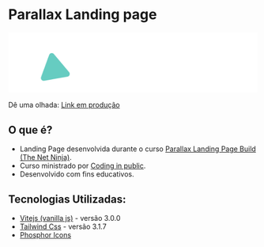 # Parallax Landing page

<img src="./images/logo-color.svg" alt="traverse">

Dê uma olhada: [Link em produção](https://parallax-lp.web.app/)

## O que é?

- Landing Page desenvolvida durante o curso [Parallax Landing Page Build (The Net Ninja)](https://www.youtube.com/playlist?list=PL4cUxeGkcC9iAkdBGipl-sd_x9JQKXwK9).
- Curso ministrado por [Coding in public](https://github.com/coding-in-public).
- Desenvolvido com fins educativos.

## Tecnologias Utilizadas:

- [Vitejs (vanilla js)](https://vitejs.dev/) - versão 3.0.0
- [Tailwind Css](https://tailwindcss.com/) - versão 3.1.7
- [Phosphor Icons](https://phosphoricons.com/)
